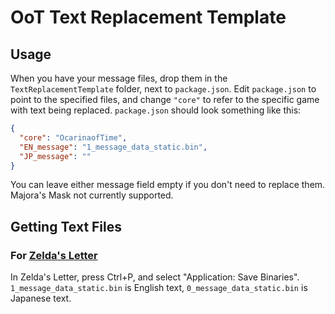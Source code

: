 # OoT Text Replacement Template
## Usage
When you have your message files, drop them in the `TextReplacementTemplate` folder, next to `package.json`. Edit `package.json` to point to the specified files, and change `"core"` to refer to the specific game with text being replaced. `package.json` should look something like this:
```json
{
  "core": "OcarinaofTime",
  "EN_message": "1_message_data_static.bin",
  "JP_message": ""
}
```
You can leave either message field empty if you don't need to replace them. Majora's Mask not currently supported.

## Getting Text Files
### For [Zelda's Letter](https://deku.link/)
In Zelda's Letter, press Ctrl+P, and select "Application: Save Binaries". `1_message_data_static.bin` is English text, `0_message_data_static.bin` is Japanese text.

